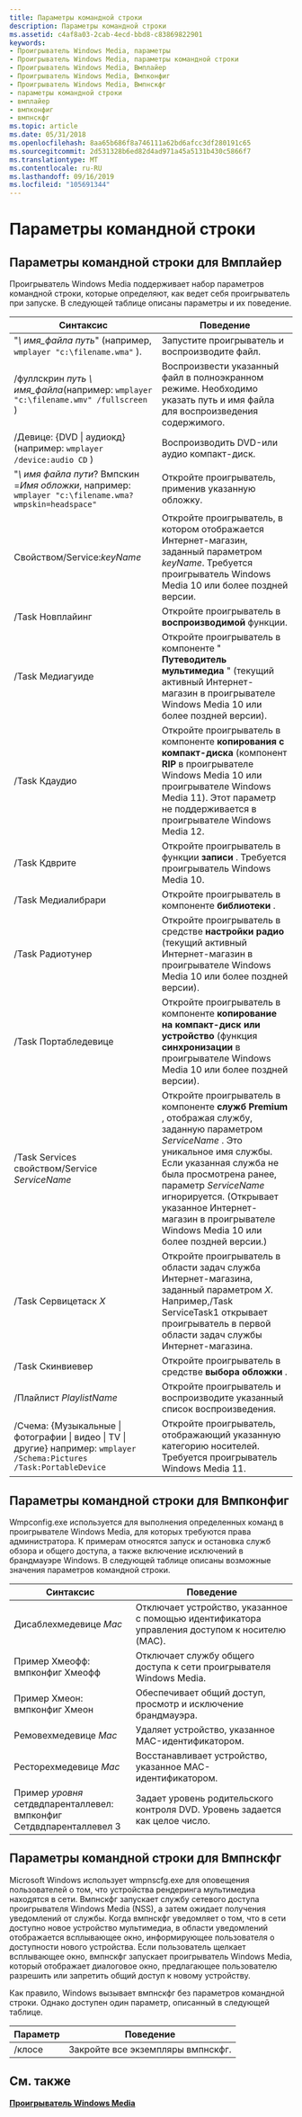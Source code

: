 ```yaml
---
title: Параметры командной строки
description: Параметры командной строки
ms.assetid: c4af8a03-2cab-4ecd-bbd8-c83869822901
keywords:
- Проигрыватель Windows Media, параметры
- Проигрыватель Windows Media, параметры командной строки
- Проигрыватель Windows Media, Вмплайер
- Проигрыватель Windows Media, Вмпконфиг
- Проигрыватель Windows Media, Вмпнскфг
- параметры командной строки
- вмплайер
- вмпконфиг
- вмпнскфг
ms.topic: article
ms.date: 05/31/2018
ms.openlocfilehash: 8aa65b686f8a746111a62bd6afcc3df280191c65
ms.sourcegitcommit: 2d531328b6ed82d4ad971a45a5131b430c5866f7
ms.translationtype: MT
ms.contentlocale: ru-RU
ms.lasthandoff: 09/16/2019
ms.locfileid: "105691344"
---
```

# <a name="command-line-parameters"></a>Параметры командной строки

## <a name="command-line-parameters-for-wmplayer"></a>Параметры командной строки для Вмплайер

Проигрыватель Windows Media поддерживает набор параметров командной строки, которые определяют, как ведет себя проигрыватель при запуске. В следующей таблице описаны параметры и их поведение.



| Синтаксис                                                                                                              | Поведение                                                                                                                                                                                                                                                                                                                                   |
|---------------------------------------------------------------------------------------------------------------------|--------------------------------------------------------------------------------------------------------------------------------------------------------------------------------------------------------------------------------------------------------------------------------------------------------------------------------------------|
| "*\\ имя_файла путь*" (например, `wmplayer "c:\filename.wma"` ).<br/>                                            | Запустите проигрыватель и воспроизводите файл.                                                                                                                                                                                                                                                                                                        |
| /фуллскрин *путь \\ имя_файла*(например: `wmplayer "c:\filename.wmv" /fullscreen` )<br/>                    | Воспроизвести указанный файл в полноэкранном режиме. Необходимо указать путь и имя файла для воспроизведения содержимого.<br/>                                                                                                                                                                                                                     |
| /Девице: {DVD \| аудиокд} (например: `wmplayer /device:audio CD` )<br/>                                         | Воспроизводить DVD-или аудио компакт-диск.                                                                                                                                                                                                                                                                                                                    |
| "*\\ имя файла пути*? Вмпскин =*Имя обложки*, например: `wmplayer "c:\filename.wma?wmpskin=headspace"`<br/>        | Откройте проигрыватель, применив указанную обложку.                                                                                                                                                                                                                                                                                              |
| Свойством/Service:*keyName*                                                                                                  | Откройте проигрыватель, в котором отображается Интернет-магазин, заданный параметром *keyName*. Требуется проигрыватель Windows Media 10 или более поздней версии.<br/>                                                                                                                                                                                                                      |
| /Task Новплайинг                                                                                                    | Откройте проигрыватель в **воспроизводимой** функции.                                                                                                                                                                                                                                                                                            |
| /Task Медиагуиде                                                                                                    | Откройте проигрыватель в компоненте " **Путеводитель мультимедиа** " (текущий активный Интернет-магазин в проигрывателе Windows Media 10 или более поздней версии).                                                                                                                                                                                                                          |
| /Task Кдаудио                                                                                                       | Откройте проигрыватель в компоненте **копирования с компакт-диска** (компонент **RIP** в проигрывателе Windows Media 10 или проигрывателе Windows Media 11). Этот параметр не поддерживается в проигрывателе Windows Media 12.                                                                                                                                                       |
| /Task Кдврите                                                                                                       | Откройте проигрыватель в функции **записи** . Требуется проигрыватель Windows Media 10.<br/>                                                                                                                                                                                                                                                       |
| /Task Медиалибрари                                                                                                  | Откройте проигрыватель в компоненте **библиотеки** .                                                                                                                                                                                                                                                                                                |
| /Task Радиотунер                                                                                                    | Откройте проигрыватель в средстве **настройки радио** (текущий активный Интернет-магазин в проигрывателе Windows Media 10 или более поздней версии).                                                                                                                                                                                                                          |
| /Task Портабледевице                                                                                                | Откройте проигрыватель в компоненте **копирование на компакт-диск или устройство** (функция **синхронизации** в проигрывателе Windows Media 10 или более поздней версии).                                                                                                                                                                                                                            |
| /Task Services свойством/Service *ServiceName*                                                                               | Откройте проигрыватель в компоненте **служб Premium** , отображая службу, заданную параметром *ServiceName* . Это уникальное имя службы. Если указанная служба не была просмотрена ранее, параметр *ServiceName* игнорируется. (Открывает указанное Интернет-магазин в проигрывателе Windows Media 10 или более поздней версии.) |
| /Task Сервицетаск *X*                                                                                                | Откройте проигрыватель в области задач служба Интернет-магазина, заданный параметром *X*. Например,/Task ServiceTask1 открывает проигрыватель в первой области задач службы Интернет-магазина.                                                                                                                                                                      |
| /Task Скинвиевер                                                                                                    | Откройте проигрыватель в средстве **выбора обложки** .                                                                                                                                                                                                                                                                                           |
| /Плайлист *PlaylistName*                                                                                            | Откройте проигрыватель и воспроизводите указанный список воспроизведения.                                                                                                                                                                                                                                                                                           |
| /Счема: {Музыкальные \| фотографии \| видео \| TV \| другие} например: `wmplayer /Schema:Pictures /Task:PortableDevice`<br/> | Откройте проигрыватель, отображающий указанную категорию носителей. Требуется проигрыватель Windows Media 11.                                                                                                                                                                                                                                                   |



 

## <a name="command-line-parameters-for-wmpconfig"></a>Параметры командной строки для Вмпконфиг

Wmpconfig.exe используется для выполнения определенных команд в проигрывателе Windows Media, для которых требуются права администратора. К примерам относятся запуск и остановка служб обзора и общего доступа, а также включение исключений в брандмауэре Windows. В следующей таблице описаны возможные значения параметров командной строки.



| Синтаксис                                                                                    | Поведение                                                                   |
|-------------------------------------------------------------------------------------------|----------------------------------------------------------------------------|
| Дисаблехмедевице *Mac*                                                                    | Отключает устройство, указанное с помощью идентификатора управления доступом к носителю (MAC).  |
| Пример Хмеофф:<br/> вмпконфиг Хмеофф<br/>                                    | Отключает службу общего доступа к сети проигрывателя Windows Media.                 |
| Пример Хмеон:<br/> вмпконфиг Хмеон<br/>                                      | Обеспечивает общий доступ, просмотр и исключение брандмауэра.                     |
| Ремовехмедевице *Mac*                                                                     | Удаляет устройство, указанное MAC-идентификатором.                          |
| Ресторехмедевице *Mac*                                                                    | Восстанавливает устройство, указанное MAC-идентификатором.                         |
| Пример *уровня* сетдвдпаренталлевел:<br/> вмпконфиг Сетдвдпаренталлевел 3<br/> | Задает уровень родительского контроля DVD. Уровень задается как целое число. |



 

## <a name="command-line-parameters-for-wmpnscfg"></a>Параметры командной строки для Вмпнскфг

Microsoft Windows использует wmpnscfg.exe для оповещения пользователей о том, что устройства рендеринга мультимедиа находятся в сети. Вмпнскфг запускает службу сетевого доступа проигрывателя Windows Media (NSS), а затем ожидает получения уведомлений от службы. Когда вмпнскфг уведомляет о том, что в сети доступно новое устройство мультимедиа, в области уведомлений отображается всплывающее окно, информирующее пользователя о доступности нового устройства. Если пользователь щелкает всплывающее окно, вмпнскфг запускает проигрыватель Windows Media, который отображает диалоговое окно, предлагающее пользователю разрешить или запретить общий доступ к новому устройству.

Как правило, Windows вызывает вмпнскфг без параметров командной строки. Однако доступен один параметр, описанный в следующей таблице.



| Параметр | Поведение                         |
|-----------|----------------------------------|
| /клосе    | Закройте все экземпляры вмпнскфг. |



 

## <a name="related-topics"></a>См. также

<dl> <dt>

[**Проигрыватель Windows Media**](windows-media-player.md)
</dt> </dl>

 

 





